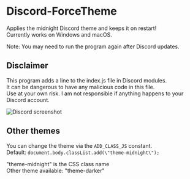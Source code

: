 # Discord-ForceTheme
Applies the midnight Discord theme and keeps it on restart!<br>
Currently works on Windows and macOS.

Note: You may need to run the program again after Discord updates.

## Disclaimer
This program adds a line to the index.js file in Discord modules.<br>
It can be dangerous to have any malicious code in this file.<br>
Use at your own risk. I am not responsible if anything happens to your Discord account.

![Discord screenshot](https://github.com/user-attachments/assets/63fc9980-8d70-4a05-8dd3-1b9fec358cd7)

## Other themes
You can change the theme via the `ADD_CLASS_JS` constant.<br>
Default: `document.body.classList.add(\"theme-midnight\");`

"theme-midnight" is the CSS class name<br>
Other theme available: "theme-darker"
